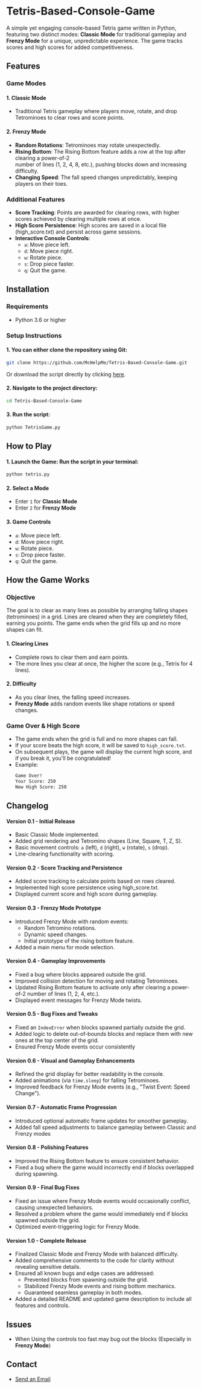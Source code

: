 # Tetris-Based-Console-Game

A simple yet engaging console-based Tetris game written in Python, featuring two distinct modes: **Classic Mode** for traditional gameplay and **Frenzy Mode** for a unique, unpredictable experience. The game tracks scores and high scores for added competitiveness.

## Features
### Game Modes
#### **1. Classic Mode**
   * Traditional Tetris gameplay where players move, rotate, and drop Tetrominoes to clear rows and score points.
#### **2. Frenzy Mode**
   * **Random Rotations**: Tetrominoes may rotate unexpectedly.
   * **Rising Bottom**: The Rising Bottom feature adds a row at the top after clearing a power-of-2<br> number of lines (1, 2, 4, 8, etc.), pushing blocks down and increasing difficulty.
   * **Changing Speed**: The fall speed changes unpredictably, keeping players on their toes.

### Additional Features
* **Score Tracking**: Points are awarded for clearing rows, with higher scores achieved by clearing multiple rows at once.
* **High Score Persistence**: High scores are saved in a local file (high_score.txt) and persist across game sessions.
* **Interactive Console Controls**:<br>
  * `a`: Move piece left.<br>
  * `d`: Move piece right.<br>
  * `w`: Rotate piece.<br>
  * `s`: Drop piece faster.<br>
  * `q`: Quit the game.<br>

## Installation
### Requirements
 * Python 3.6 or higher
### Setup Instructions
#### 1. You can either clone the repository using Git:
 ```bash
git clone https://github.com/McHelpMe/Tetris-Based-Console-Game.git
 ```
Or download the script directly by clicking [here](https://github.com/McHelpMe/Tetris-Based-Console-Game/raw/main/TetrisGame.py).

#### 2. Navigate to the project directory:
```bash
cd Tetris-Based-Console-Game
```

#### 3. Run the script:
```bash
python TetrisGame.py
```

## How to Play
#### 1. **Launch the Game**: Run the script in your terminal:
```bash
python tetris.py
```
#### 2. Select a Mode
 * Enter `1` for **Classic Mode**
 * Enter `2` for **Frenzy Mode**
#### 3. Game Controls
  * `a`: Move piece left.<br>
  * `d`: Move piece right.<br>
  * `w`: Rotate piece.<br>
  * `s`: Drop piece faster.<br>
  * `q`: Quit the game.<br>

## How the Game Works 
### Objective
The goal is to clear as many lines as possible by arranging falling shapes (tetrominoes) in a grid. Lines are cleared when they are completely filled, earning you points. The game ends when the grid fills up and no more shapes can fit.

#### 1. Clearing Lines
  * Complete rows to clear them and earn points.
  * The more lines you clear at once, the higher the score (e.g., Tetris for 4 lines).
#### 2. Difficulty
  * As you clear lines, the falling speed increases.
  * **Frenzy Mode** adds random events like shape rotations or speed changes.

### Game Over & High Score
  * The game ends when the grid is full and no more shapes can fall.
  * If your score beats the high score, it will be saved to `high_score.txt`.
  * On subsequent plays, the game will display the current high score, and if you break it, you'll be congratulated!
  * Example:
    ```bash
    Game Over!
    Your Score: 250
    New High Score: 250
    ```

## Changelog 
 #### Version 0.1 - Initial Release
  * Basic Classic Mode implemented.
  * Added grid rendering and Tetromino shapes (Line, Square, T, Z, S).
  * Basic movement controls: `a` (left), `d` (right), `w` (rotate), `s` (drop).
  * Line-clearing functionality with scoring.

 #### Version 0.2 - Score Tracking and Persistence
  * Added score tracking to calculate points based on rows cleared.
  * Implemented high score persistence using high_score.txt.
  * Displayed current score and high score during gameplay.

 #### Version 0.3 - Frenzy Mode Prototype
  * Introduced Frenzy Mode with random events:
    * Random Tetromino rotations.
    * Dynamic speed changes.
    * Initial prototype of the rising bottom feature.
  * Added a main menu for mode selection.

 #### Version 0.4 - Gameplay Improvements
  * Fixed a bug where blocks appeared outside the grid.
  * Improved collision detection for moving and rotating Tetrominoes.
  * Updated Rising Bottom feature to activate only after clearing a power-of-2 number of lines (1, 2, 4, etc.).
  * Displayed event messages for Frenzy Mode twists.

 #### Version 0.5 - Bug Fixes and Tweaks
  * Fixed an `IndexError` when blocks spawned partially outside the grid.
  * Added logic to delete out-of-bounds blocks and replace them with new ones at the top center of the grid.
  * Ensured Frenzy Mode events occur consistently

 #### Version 0.6 - Visual and Gameplay Enhancements
  * Refined the grid display for better readability in the console.
  * Added animations (via `time.sleep`) for falling Tetrominoes.
  * Improved feedback for Frenzy Mode events (e.g., "Twist Event: Speed Change").

 #### Version 0.7 - Automatic Frame Progression
  * Introduced optional automatic frame updates for smoother gameplay.
  * Added fall speed adjustments to balance gameplay between Classic and Frenzy modes

 #### Version 0.8 - Polishing Features
  * Improved the Rising Bottom feature to ensure consistent behavior.
  * Fixed a bug where the game would incorrectly end if blocks overlapped during spawning.

 #### Version 0.9 - Final Bug Fixes
  * Fixed an issue where Frenzy Mode events would occasionally conflict, causing unexpected behaviors.
  * Resolved a problem where the game would immediately end if blocks spawned outside the grid.
  * Optimized event-triggering logic for Frenzy Mode.

 #### Version 1.0 - Complete Release
  * Finalized Classic Mode and Frenzy Mode with balanced difficulty.
  * Added comprehensive comments to the code for clarity without revealing sensitive details.
  * Ensured all known bugs and edge cases are addressed:
    * Prevented blocks from spawning outside the grid.
    * Stabilized Frenzy Mode events and rising bottom mechanics.
    * Guaranteed seamless gameplay in both modes.
  * Added a detailed README and updated game description to include all features and controls.



## Issues 
 * When Using the controls too fast may bug out the blocks (Especially in **Frenzy Mode**)

## Contact<br>
* [Send an Email](mailto:sorianojustin05@gmail.com)
